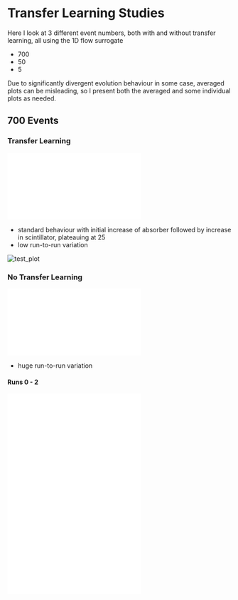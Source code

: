 
# Transfer Learning Studies

Here I look at 3 different event numbers, both with and without transfer learning, all using the 1D flow surrogate
- 700
- 50
- 5

Due to significantly divergent evolution behaviour in some case, averaged plots can be misleading, so I present both the averaged and some individual plots as needed.

## 700 Events

### Transfer Learning 

![Pasted image 20250217141748.png|500](Pasted%20image%2020250217141748.png%7C500.md)
- standard behaviour with initial increase of absorber followed by increase in scintillator, plateauing at 25
- low run-to-run variation

![test_plot](Images/)
### No Transfer Learning

![Pasted image 20250217142129.png|500](Pasted%20image%2020250217142129.png%7C500.md)

- huge run-to-run variation

#### Runs 0 - 2

![Pasted image 20250217142508.png|200](Pasted%20image%2020250217142508.png%7C200.md) ![Pasted image 20250217142608.png|200](Pasted%20image%2020250217142608.png%7C200.md) ![Pasted image 20250217142652.png|200](Pasted%20image%2020250217142652.png%7C200.md)


